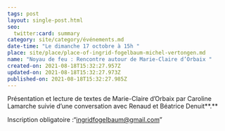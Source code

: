 ```yaml
---
tags: post
layout: single-post.html
seo:
  twitter:card: summary
category: site/category/événements.md
date-time: "Le dimanche 17 octobre à 15h "
place: site/place/place-of-ingrid-fogelbaum-michel-vertongen.md
name: "Noyau de feu : Rencontre autour de Marie-Claire d’Orbaix "
created-on: 2021-08-18T15:32:27.957Z
updated-on: 2021-08-18T15:32:27.973Z
published-on: 2021-08-18T15:32:27.985Z
---
```

Présentation et lecture de textes de Marie-Claire d’Orbaix par Caroline Lamarche suivie d’une conversation avec Renaud et Béatrice Denuit**.** 

Inscription obligatoire :“ingridfogelbaum@gmail.com”